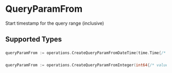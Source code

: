 # QueryParamFrom

Start timestamp for the query range (inclusive)


## Supported Types

### 

```go
queryParamFrom := operations.CreateQueryParamFromDateTime(time.Time{/* values here */})
```

### 

```go
queryParamFrom := operations.CreateQueryParamFromInteger(int64{/* values here */})
```

